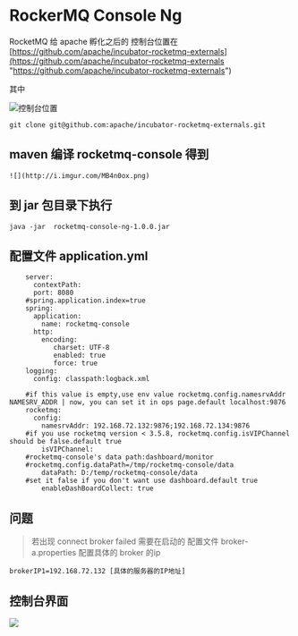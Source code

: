 # RockerMQ Console Ng


RocketMQ 给 apache 孵化之后的 控制台位置在 
[https://github.com/apache/incubator-rocketmq-externals](https://github.com/apache/incubator-rocketmq-externals "https://github.com/apache/incubator-rocketmq-externals")

其中 

![控制台位置](http://i.imgur.com/edABG5c.png)

    
    git clone git@github.com:apache/incubator-rocketmq-externals.git

##   maven 编译 rocketmq-console 得到

	![](http://i.imgur.com/MB4n0ox.png)

## 到 jar 包目录下执行

	java -jar  rocketmq-console-ng-1.0.0.jar


## 配置文件 application.yml
		
		server:
		  contextPath:
		  port: 8080
		#spring.application.index=true
		spring:
		  application:
		    name: rocketmq-console
		  http: 
		    encoding:
		       charset: UTF-8
		       enabled: true
		       force: true
		logging:
		  config: classpath:logback.xml
		  
		#if this value is empty,use env value rocketmq.config.namesrvAddr  NAMESRV_ADDR | now, you can set it in ops page.default localhost:9876
		rocketmq: 
		  config:
		    namesrvAddr: 192.168.72.132:9876;192.168.72.134:9876
		#if you use rocketmq version < 3.5.8, rocketmq.config.isVIPChannel should be false.default true
		    isVIPChannel: 
		#rocketmq-console's data path:dashboard/monitor
		#rocketmq.config.dataPath=/tmp/rocketmq-console/data
		    dataPath: D:/temp/rocketmq-console/data
		#set it false if you don't want use dashboard.default true
		    enableDashBoardCollect: true
	
	
  

   
## 问题



>  若出现 connect broker failed 需要在启动的 配置文件 broker-a.properties 配置具体的 broker 的ip
	
	brokerIP1=192.168.72.132 [具体的服务器的IP地址]


## 控制台界面

 ![](http://i.imgur.com/wM7lerI.png)
	



